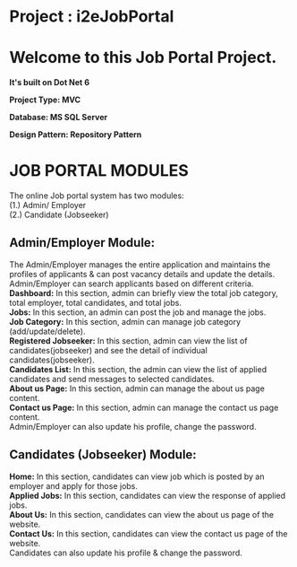 # Project : i2eJobPortal
<h1>Welcome to this Job Portal Project.</h1>
<p><b>It's built on Dot Net 6 </p>
Project Type: MVC </p>
Database: MS SQL Server </p>
Design Pattern: Repository Pattern</b></p>

<h1>JOB PORTAL MODULES</h1>
The online Job portal system has two modules:</br>
(1.) Admin/ Employer</br>
(2.) Candidate (Jobseeker)</br>
<h2>Admin/Employer Module:</h2>
The Admin/Employer manages the entire application and maintains the profiles of applicants & can post vacancy details and update the details. 
Admin/Employer can search applicants based on different criteria.</br>
<b>Dashboard:</b> In this section, admin can briefly view the total job category, total employer, total candidates, and total jobs.</br>
<b>Jobs:</b> In this section, an admin can post the job and manage the jobs.</br>
<b>Job Category:</b> In this section, admin can manage job category (add/update/delete).</br>
<b>Registered Jobseeker:</b> In this section, admin can view the list of candidates(jobseeker) and see the detail of individual candidates(jobseeker).</br>
<b>Candidates List:</b> In this section, the admin can view the list of applied candidates and send messages to selected candidates.</br>
<b>About us Page:</b>  In this section, admin can manage the about us page content.</br>
<b>Contact us Page:</b>  In this section, admin can manage the contact us page content.</br>
Admin/Employer can also update his profile, change the password.</br>
<h2>Candidates (Jobseeker) Module:</h2>
<b>Home:</b> In this section, candidates can view job which is posted by an employer and apply for those jobs.</br>
<b>Applied Jobs:</b> In this section, candidates can view the response of applied jobs.</br>
<b>About Us:</b> In this section, candidates can view the about us page of the website.</br>
<b>Contact Us:</b> In this section, candidates can view the contact us page of the website.</br>
Candidates can also update his profile & change the password.
